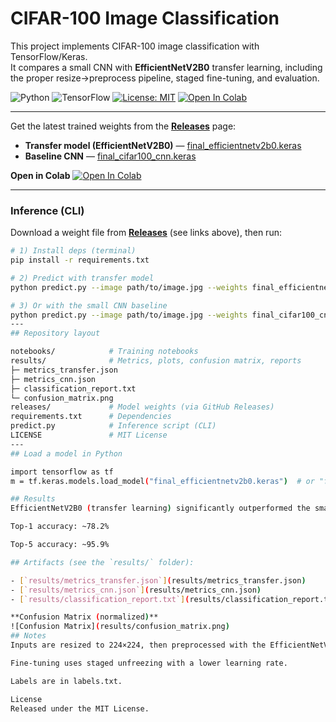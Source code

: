 # CIFAR-100 Image Classification

This project implements CIFAR-100 image classification with TensorFlow/Keras.  
It compares a small CNN with **EfficientNetV2B0** transfer learning, including the proper resize→preprocess pipeline, staged fine-tuning, and evaluation.

![Python](https://img.shields.io/badge/python-3.9%2B-blue)
![TensorFlow](https://img.shields.io/badge/TensorFlow-2.x-orange)
[![License: MIT](https://img.shields.io/badge/License-MIT-green.svg)](LICENSE)
[![Open In Colab](https://colab.research.google.com/assets/colab-badge.svg)](https://colab.research.google.com/github/kiko1992-creator/cifar100-image-classification/blob/main/notebooks/image%20classification%20final.ipynb)

---
Get the latest trained weights from the **[Releases](https://github.com/kiko1992-creator/cifar100-image-classification/releases/latest)** page:

- **Transfer model (EfficientNetV2B0)** — [final_efficientnetv2b0.keras](https://github.com/kiko1992-creator/cifar100-image-classification/releases/latest/download/final_efficientnetv2b0.keras)
- **Baseline CNN** — [final_cifar100_cnn.keras](https://github.com/kiko1992-creator/cifar100-image-classification/releases/latest/download/final_cifar100_cnn.keras)

**Open in Colab**
[![Open In Colab](https://colab.research.google.com/assets/colab-badge.svg)](https://colab.research.google.com/github/kiko1992-creator/cifar100-image-classification/blob/main/notebooks/image%20classification%20final.ipynb)

---
### Inference (CLI)

Download a weight file from **[Releases](https://github.com/kiko1992-creator/cifar100-image-classification/releases/latest)** (see links above), then run:
```bash
# 1) Install deps (terminal)
pip install -r requirements.txt

# 2) Predict with transfer model
python predict.py --image path/to/image.jpg --weights final_efficientnetv2b0.keras --topk 5

# 3) Or with the small CNN baseline
python predict.py --image path/to/image.jpg --weights final_cifar100_cnn.keras --topk 5
---
## Repository layout

notebooks/            # Training notebooks
results/              # Metrics, plots, confusion matrix, reports
├─ metrics_transfer.json
├─ metrics_cnn.json
├─ classification_report.txt
└─ confusion_matrix.png
releases/             # Model weights (via GitHub Releases)
requirements.txt      # Dependencies
predict.py            # Inference script (CLI)
LICENSE               # MIT License
---
## Load a model in Python

import tensorflow as tf
m = tf.keras.models.load_model("final_efficientnetv2b0.keras")  # or "final_cifar100_cnn.keras"

## Results
EfficientNetV2B0 (transfer learning) significantly outperformed the small CNN baseline.

Top-1 accuracy: ~78.2%

Top-5 accuracy: ~95.9%

## Artifacts (see the `results/` folder):

- [`results/metrics_transfer.json`](results/metrics_transfer.json)
- [`results/metrics_cnn.json`](results/metrics_cnn.json)
- [`results/classification_report.txt`](results/classification_report.txt)

**Confusion Matrix (normalized)**
![Confusion Matrix](results/confusion_matrix.png)
## Notes
Inputs are resized to 224×224, then preprocessed with the EfficientNetV2 preprocess layer before the backbone.

Fine-tuning uses staged unfreezing with a lower learning rate.

Labels are in labels.txt.

License
Released under the MIT License.
